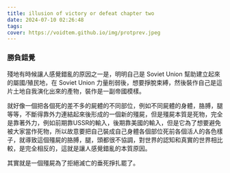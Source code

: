 ```yaml
---
title: illusion of victory or defeat chapter two
date: 2024-07-10 02:26:48
tags:
cover: https://voidtem.github.io/img/protprev.jpeg
---
```


### 勝負錯覺 

殘地有時候讓人感覺錯亂的原因之一是，明明自己是 Soviet Union 幫助建立起來的屬國/殖民地，在 Soviet Union 力量削弱後，想要掙脫束縛，然後裝作自己是這片土地自我演化出來的產物，裝作是一副帝國模樣。

就好像一個把各個死的差不多的屍體的不同部位，例如不同屍體的身體，胳膊，腿等等，不斷得靠外力連結起來後形成的一個新的殭屍，但是殭屍本質是死物，完全是靠著外力，例如前期靠USSR的輸入，後期靠美國的輸入，但是它為了想要避免被大家當作死物，所以故意要把自己裝成自己身體各個部位死前各個活人的各色樣子，就導致這個殭屍的胳膊，腿，頭都很不協調，對世界的認知和真實的世界相比較，是完全相反的，這就是讓人感覺錯亂的本質原因。

其實就是一個殭屍為了拒絕滅亡的垂死掙扎罷了。
